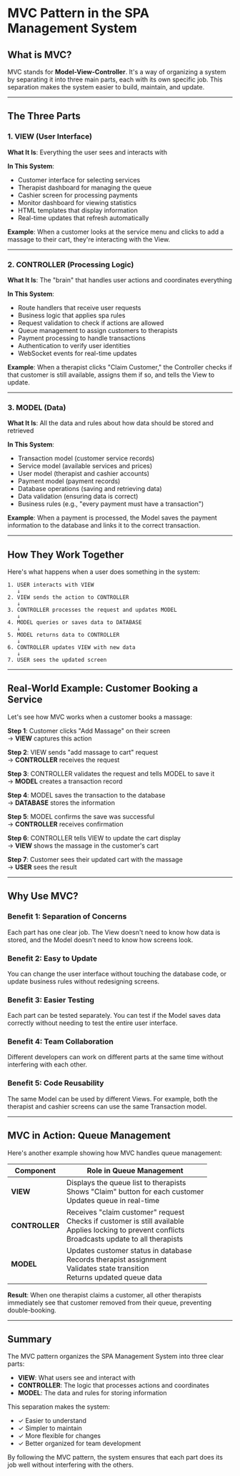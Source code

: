 # MVC Pattern in the SPA Management System

## What is MVC?

MVC stands for **Model-View-Controller**. It's a way of organizing a system by separating it into three main parts, each with its own specific job. This separation makes the system easier to build, maintain, and update.

---

## The Three Parts

### 1. VIEW (User Interface)
**What It Is**: Everything the user sees and interacts with

**In This System**:
- Customer interface for selecting services
- Therapist dashboard for managing the queue
- Cashier screen for processing payments
- Monitor dashboard for viewing statistics
- HTML templates that display information
- Real-time updates that refresh automatically

**Example**: When a customer looks at the service menu and clicks to add a massage to their cart, they're interacting with the View.

---

### 2. CONTROLLER (Processing Logic)
**What It Is**: The "brain" that handles user actions and coordinates everything

**In This System**:
- Route handlers that receive user requests
- Business logic that applies spa rules
- Request validation to check if actions are allowed
- Queue management to assign customers to therapists
- Payment processing to handle transactions
- Authentication to verify user identities
- WebSocket events for real-time updates

**Example**: When a therapist clicks "Claim Customer," the Controller checks if that customer is still available, assigns them if so, and tells the View to update.

---

### 3. MODEL (Data)
**What It Is**: All the data and rules about how data should be stored and retrieved

**In This System**:
- Transaction model (customer service records)
- Service model (available services and prices)
- User model (therapist and cashier accounts)
- Payment model (payment records)
- Database operations (saving and retrieving data)
- Data validation (ensuring data is correct)
- Business rules (e.g., "every payment must have a transaction")

**Example**: When a payment is processed, the Model saves the payment information to the database and links it to the correct transaction.

---

## How They Work Together

Here's what happens when a user does something in the system:

```
1. USER interacts with VIEW
   ↓
2. VIEW sends the action to CONTROLLER
   ↓
3. CONTROLLER processes the request and updates MODEL
   ↓
4. MODEL queries or saves data to DATABASE
   ↓
5. MODEL returns data to CONTROLLER
   ↓
6. CONTROLLER updates VIEW with new data
   ↓
7. USER sees the updated screen
```

---

## Real-World Example: Customer Booking a Service

Let's see how MVC works when a customer books a massage:

**Step 1**: Customer clicks "Add Massage" on their screen  
→ **VIEW** captures this action

**Step 2**: VIEW sends "add massage to cart" request  
→ **CONTROLLER** receives the request

**Step 3**: CONTROLLER validates the request and tells MODEL to save it  
→ **MODEL** creates a transaction record

**Step 4**: MODEL saves the transaction to the database  
→ **DATABASE** stores the information

**Step 5**: MODEL confirms the save was successful  
→ **CONTROLLER** receives confirmation

**Step 6**: CONTROLLER tells VIEW to update the cart display  
→ **VIEW** shows the massage in the customer's cart

**Step 7**: Customer sees their updated cart with the massage  
→ **USER** sees the result

---

## Why Use MVC?

### Benefit 1: Separation of Concerns
Each part has one clear job. The View doesn't need to know how data is stored, and the Model doesn't need to know how screens look.

### Benefit 2: Easy to Update
You can change the user interface without touching the database code, or update business rules without redesigning screens.

### Benefit 3: Easier Testing
Each part can be tested separately. You can test if the Model saves data correctly without needing to test the entire user interface.

### Benefit 4: Team Collaboration
Different developers can work on different parts at the same time without interfering with each other.

### Benefit 5: Code Reusability
The same Model can be used by different Views. For example, both the therapist and cashier screens can use the same Transaction model.

---

## MVC in Action: Queue Management

Here's another example showing how MVC handles queue management:

| Component | Role in Queue Management |
|-----------|-------------------------|
| **VIEW** | Displays the queue list to therapists<br>Shows "Claim" button for each customer<br>Updates queue in real-time |
| **CONTROLLER** | Receives "claim customer" request<br>Checks if customer is still available<br>Applies locking to prevent conflicts<br>Broadcasts update to all therapists |
| **MODEL** | Updates customer status in database<br>Records therapist assignment<br>Validates state transition<br>Returns updated queue data |

**Result**: When one therapist claims a customer, all other therapists immediately see that customer removed from their queue, preventing double-booking.

---

## Summary

The MVC pattern organizes the SPA Management System into three clear parts:

- **VIEW**: What users see and interact with
- **CONTROLLER**: The logic that processes actions and coordinates
- **MODEL**: The data and rules for storing information

This separation makes the system:
- ✓ Easier to understand
- ✓ Simpler to maintain
- ✓ More flexible for changes
- ✓ Better organized for team development

By following the MVC pattern, the system ensures that each part does its job well without interfering with the others.

